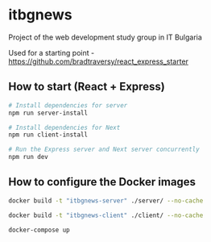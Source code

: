 # itbgnews
Project of the web development study group in IT Bulgaria

Used for a starting point - https://github.com/bradtraversy/react_express_starter

## How to start (React + Express)

```bash
# Install dependencies for server 
npm run server-install

# Install dependencies for Next
npm run client-install

# Run the Express server and Next server concurrently
npm run dev
```

## How to configure the Docker images

```bash
docker build -t "itbgnews-server" ./server/ --no-cache
```

```bash
docker build -t "itbgnews-client" ./client/ --no-cache
```

```bash
docker-compose up
```
